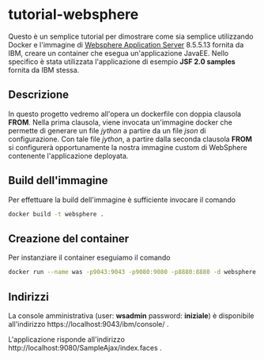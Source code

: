 # tutorial-websphere
Questo è un semplice tutorial per dimostrare come sia semplice utilizzando Docker e l'immagine di [Websphere Application Server](https://www.ibm.com/support/knowledgecenter/en/SSAW57_8.5.5/com.ibm.websphere.nd.multiplatform.doc/ae/welc6productov.html) 8.5.5.13 fornita da IBM, creare un container che esegua un'applicazione JavaEE.
Nello specifico è stata utilizzata l'applicazione di esempio **JSF 2.0 samples** fornita da IBM stessa.


## Descrizione
In questo progetto vedremo all'opera un dockerfile con doppia clausola **FROM**.
Nella prima clausola, viene invocata un'immagine docker che permette di generare un file *jython* a partire da un file *json* di configurazione.
Con tale file *jython*, a partire dalla seconda clausola **FROM** si configurerà opportunamente la nostra immagine custom di WebSphere contenente l'applicazione deployata.

## Build dell'immagine
Per effettuare la build dell'immagine è sufficiente invocare il comando

```bash
docker build -t websphere .
```
## Creazione del container
Per instanziare il container eseguiamo il comando

```bash
docker run --name was -p9043:9043 -p9080:9080 -p8880:8880 -d websphere
```
## Indirizzi
La console amministrativa (user: **wsadmin** password: **iniziale**) è disponibile all'indirizzo https://localhost:9043/ibm/console/ .

L'applicazione risponde all'indirizzo http://localhost:9080/SampleAjax/index.faces .